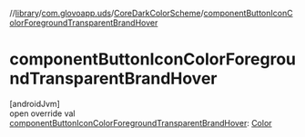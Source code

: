 //[library](../../../index.md)/[com.glovoapp.uds](../index.md)/[CoreDarkColorScheme](index.md)/[componentButtonIconColorForegroundTransparentBrandHover](component-button-icon-color-foreground-transparent-brand-hover.md)

# componentButtonIconColorForegroundTransparentBrandHover

[androidJvm]\
open override val [componentButtonIconColorForegroundTransparentBrandHover](component-button-icon-color-foreground-transparent-brand-hover.md): [Color](https://developer.android.com/reference/kotlin/androidx/compose/ui/graphics/Color.html)
